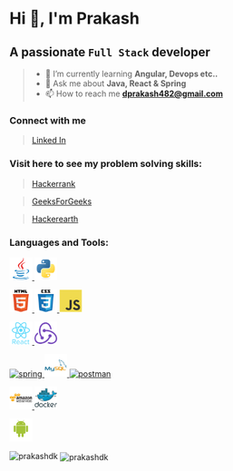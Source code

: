 # Hi 👋, I'm Prakash
## A passionate `Full Stack` developer

<!--p align="left"> <img src="https://komarev.com/ghpvc/?username=prakashdk&label=Profile%20views&color=0e75b6&style=flat" alt="prakashdk" /> </p-->

<!--p align="left"> <a href="https://github.com/ryo-ma/github-profile-trophy"><img src="https://github-profile-trophy.vercel.app/?username=prakashdk" alt="prakashdk" /></a> </p-->

> - 🌱 I’m currently learning **Angular, Devops etc..**
> - 💬 Ask me about **Java, React & Spring**
> - 📫 How to reach me **dprakash482@gmail.com**

### Connect with me

> [Linked In](https://linkedin.com/in/prakash-devendran)

### Visit here to see my problem solving skills:
 
> [Hackerrank](https://www.hackerrank.com/d_prakash_25)

> [GeeksForGeeks](https://auth.geeksforgeeks.org/user/prakash2001/profile)

> [Hackerearth](https://www.hackerearth.com/@18euit104)


<h3 align="left">Languages and Tools:</h3>
<p align="left"> 
  <a href="https://www.java.com" target="_blank" rel="noreferrer"> <img src="https://raw.githubusercontent.com/devicons/devicon/master/icons/java/java-original.svg" alt="java" width="40" height="40"/> </a> 
  <a href="https://www.python.org" target="_blank" rel="noreferrer"> <img src="https://raw.githubusercontent.com/devicons/devicon/master/icons/python/python-original.svg" alt="python" width="40" height="40"/> </a> 
  
  <a href="https://www.w3.org/html/" target="_blank" rel="noreferrer"> <img src="https://raw.githubusercontent.com/devicons/devicon/master/icons/html5/html5-original-wordmark.svg" alt="html5" width="40" height="40"/> </a> 
  <a href="https://www.w3schools.com/css/" target="_blank" rel="noreferrer"> <img src="https://raw.githubusercontent.com/devicons/devicon/master/icons/css3/css3-original-wordmark.svg" alt="css3" width="40" height="40"/> </a> 
   <a href="https://developer.mozilla.org/en-US/docs/Web/JavaScript" target="_blank" rel="noreferrer"> <img src="https://raw.githubusercontent.com/devicons/devicon/master/icons/javascript/javascript-original.svg" alt="javascript" width="40" height="40"/> </a> 
  
  <a href="https://reactjs.org/" target="_blank" rel="noreferrer"> <img src="https://raw.githubusercontent.com/devicons/devicon/master/icons/react/react-original-wordmark.svg" alt="react" width="40" height="40"/> </a> 
   <a href="https://redux.js.org" target="_blank" rel="noreferrer"> <img src="https://raw.githubusercontent.com/devicons/devicon/master/icons/redux/redux-original.svg" alt="redux" width="40" height="40"/> </a> 
  
  <a href="https://spring.io/" target="_blank" rel="noreferrer"> <img src="https://www.vectorlogo.zone/logos/springio/springio-icon.svg" alt="spring" width="40" height="40"/> </a> 
  <a href="https://www.mysql.com/" target="_blank" rel="noreferrer"> <img src="https://raw.githubusercontent.com/devicons/devicon/master/icons/mysql/mysql-original-wordmark.svg" alt="mysql" width="40" height="40"/> </a> 
  <a href="https://postman.com" target="_blank" rel="noreferrer"> <img src="https://www.vectorlogo.zone/logos/getpostman/getpostman-icon.svg" alt="postman" width="40" height="40"/> </a>
  
  <a href="https://aws.amazon.com" target="_blank" rel="noreferrer"> <img src="https://raw.githubusercontent.com/devicons/devicon/master/icons/amazonwebservices/amazonwebservices-original-wordmark.svg" alt="aws" width="40" height="40"/> </a>
  <a href="https://www.docker.com/" target="_blank" rel="noreferrer"> <img src="https://raw.githubusercontent.com/devicons/devicon/master/icons/docker/docker-original-wordmark.svg" alt="docker" width="40" height="40"/> </a> 
  
  <a href="https://developer.android.com" target="_blank" rel="noreferrer"> <img src="https://raw.githubusercontent.com/devicons/devicon/master/icons/android/android-original-wordmark.svg" alt="android" width="40" height="40"/> </a>
 
  
</p>

<p><img align="left" src="https://github-readme-stats.vercel.app/api/top-langs?username=prakashdk&show_icons=true&locale=en&layout=compact" alt="prakashdk" /></p>

<p>&nbsp;<img align="center" src="https://github-readme-stats.vercel.app/api?username=prakashdk&show_icons=true&locale=en" alt="prakashdk" /></p>

<!--p><img align="center" src="https://github-readme-streak-stats.herokuapp.com/?user=prakashdk&" alt="prakashdk" /></p-->
